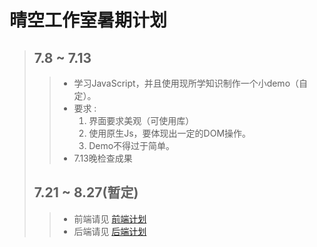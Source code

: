 # 晴空工作室暑期计划
> ## 7.8 ~ 7.13
>> - 学习JavaScript，并且使用现所学知识制作一个小demo（自定）。
>> - 要求 :
>>   1. 界面要求美观（可使用库）
>>   2. 使用原生Js，要体现出一定的DOM操作。
>>   3. Demo不得过于简单。
>> - 7.13晚检查成果
> ## 7.21 ~ 8.27(暂定)
>> - 前端请见 [前端计划](./1.md)
>> - 后端请见 [后端计划](./2.md)